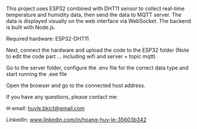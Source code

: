 This project uses ESP32 combined with DHT11 sensor to collect real-time temperature and humidity data, then send the data to MQTT server. The data is displayed visually on the web interface via WebSocket. The backend is built with Node.js.

Required hardware: ESP32-DHT11

Next, connect the hardware and upload the code to the ESP32 folder (Note to edit the code part ... including wifi and server + topic mqtt)

Go to the server folder, configure the .env file for the correct data type and start running the .exe file

Open the browser and go to the connected host address.

If you have any questions, please contact me:

✉ email: huyle.bkict@gmail.com

LinkedIn: www.linkedin.com/in/hoang-huy-le-35603b342
